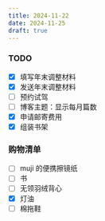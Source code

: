 ```yaml
---
title: 2024-11-22
date: 2024-11-25
draft: true
---
```


### TODO

- [x] 填写年末调整材料
- [x] 发送年末调整材料
- [ ] 预约试驾
- [ ] 博客主题：显示每月篇数
- [x] 申请邮寄费用
- [x] 组装书架

### 购物清单

- [ ] muji 的便携擦镜纸
- [ ] 书
- [ ] 无领羽绒背心
- [x] 灯油
- [ ] 棉拖鞋
